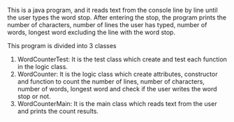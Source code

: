 This is a java program, and it reads text from the console line by line until the user types the word stop.
After entering the stop, the program prints the number of characters,
number of lines the user has typed, number of words, longest word excluding the line with the word stop.

This program is divided into 3 classes
1.	WordCounterTest: It is the test class which create and test each function in the logic class.
2.	WordCounter: It is the logic class which create attributes, constructor and function to count the number of lines,
    number of characters, number of words, longest word and check if the user writes the word stop or not.
4.	WordCounterMain: It is the main class which reads text from the user and prints the count results.
